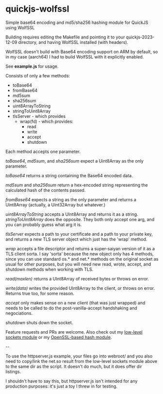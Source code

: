 # quickjs-wolfssl
Simple base64 encoding and md5/sha256 hashing module for QuickJS using WolfSSL

Building requires editing the Makefile and pointing it to your quickjs-2023-12-09 directory, and having WolfSSL installed (with headers).

WolfSSL doesn't build with Base64 encoding support on ARM by default, so in my case (aarch64) I had to build WolfSSL with it explicitly enabled.

See **example.js** for usage.

Consists of only a few methods:
- toBase64
- fromBase64
- md5sum
- sha256sum
- uint8ArrayToString
- stringToUint8Array
- tlsServer - which provides
  - wrap(fd) - which provides:
    - read
    - write
    - accept
    - shutdown

Each method accepts one parameter.

*toBase64*, *md5sum*, and *sha256sum* expect a Uint8Array as the only parameter.

*toBase64* returns a string containing the Base64 encoded data.

*md5sum* and *sha256sum* return a hex-encoded string representing the calculated hash of the contents passed.

*fromBase64* expects a string as the only parameter and returns a Uint8Array (actually, a Uint32Array but whatever.)

*uint8ArrayToString* accepts a UInt8Array and returns it as a string. *stringToUint8Array* does the opposite. They both only accept one arg, and you can probably guess what arg it is.

*tlsServer* expects a path to your certificate and a path to your private key, and returns a new TLS server object which just has the 'wrap' method.

*wrap* accepts a file descriptor and returns a super-saiyan version of it as a TLS client sorta. I say 'sorta' because the new object only has 4 methods, since you can use standard os.* and net.* methods on the original socket as usual for other purposes, but you will need new read, wrote, accept, and shutdown methods when working with TLS.

*read(maxlen)* returns a UInt8Array of received bytes or throws on error.

*write(data)* writes the provided UInt8Array to the client, or throws on error. Returns true too, for some reason.

*accept* only makes sense on a new client (that was just wrapped) and needs to be called to do the post-vanilla-accept handshaking and negociations.

*shutdown* shuts down the socket.

Feature requests and PRs are welcome. Also check out my [low-level sockets module](https://github.com/danieloneill/quickjs-net) or my [OpenSSL-based hash module](https://github.com/danieloneill/quickjs-hash).

--

To use the httpserver.js example, your files go into webroot/ and you also need to copy/link the net.so result from the low-level sockets module above to the same dir as the script. It doesn't do much, but it does offer dir listings.

I shouldn't have to say this, but httpserver.js isn't intended for any production purposes: it's just a toy I threw in for testing.
